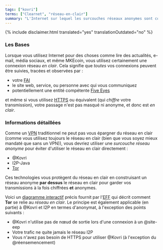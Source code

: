```yaml
---
tags: ["kovri"]
terms: ["Clearnet", "réseau-en-clair"]
summary: "L'Internet sur lequel les surcouches réseaux anonymes sont construites."
---
```


{% include disclaimer.html translated="yes" translationOutdated="no" %}
### Les Bases

Lorsque vous utilisez Internet pour des choses comme lire des actualités, e-mail, média sociaux, et même MKEcoin, vous utilisez certainement une connexion réseau *en clair*. Cela signifie que *toutes* vos connexions peuvent être suivies, tracées et observées par :

- votre [FAI](https://fr.wikipedia.org/wiki/Fournisseur_d%27acc%C3%A8s_%C3%A0_Internet)
- le site web, service, ou personne avec qui vous communiquez
- potentiellement une entité compétente [Five Eyes](https://fr.wikipedia.org/wiki/Five_Eyes)

et même si vous utilisez [HTTPS](https://fr.wikipedia.org/wiki/HyperText_Transfer_Protocol_Secure) ou équivalent (qui *chiffre* votre transmission), votre passage n'est pas masqué ni anonyme, et donc est *en clair*.

### Informations détaillées

Comme un [VPN](https://fr.wikipedia.org/wiki/R%C3%A9seau_priv%C3%A9_virtuel) traditionnel ne peut pas vous épargner du réseau en clair (comme vous utilisez toujours le réseau en clair (bien que vous soyez mieux mandaté que sans un VPN)), vous devriez utiliser une *surcouche réseau anonyme* pour éviter d'utiliser le réseau en clair directement :

- @Kovri
- I2P-Java
- [Tor](https://torproject.org/)

Ces technologies vous protègent du réseau en clair en construisant un réseau anonyme **par dessus** le réseau en clair pour garder vos transmissions à la fois chiffrées **et** anonymes.

Voici un [diagramme interactif](https://www.eff.org/pages/tor-and-https) précis fournit par l'[EFF](https://www.eff.org/) qui décrit comment **Tor** se relie au *réseau en clair*. Le principe est également applicable (en partie) à @Kovri et I2P en termes d'anonymat, à l'exception des points suivants :

- @Kovri n'utilise pas de nœud de sortie lors d'une connexion à un @site-eep
- Votre trafic ne quite jamais le réseau I2P
- Vous n'avez pas besoin de HTTPS pour utiliser @Kovri (à l'exception du @réensemencement)
